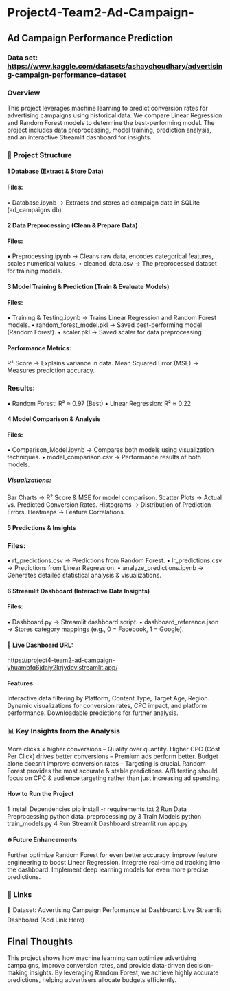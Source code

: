 # Project4-Team2-Ad-Campaign-
## Ad Campaign Performance Prediction
 ### Data set: https://www.kaggle.com/datasets/ashaychoudhary/advertising-campaign-performance-dataset
### Overview
This project leverages machine learning to predict conversion rates for advertising campaigns using historical data. We compare Linear Regression and Random Forest models to determine the best-performing model. The project includes data preprocessing, model training, prediction analysis, and an interactive Streamlit dashboard for insights.
### 📂 Project Structure
#### 1️ Database (Extract & Store Data)
#### Files:
•	Database.ipynb → Extracts and stores ad campaign data in SQLite (ad_campaigns.db).
#### 2️ Data Preprocessing (Clean & Prepare Data)
#### Files:
•	Preprocessing.ipynb → Cleans raw data, encodes categorical features, scales numerical values.
•	cleaned_data.csv → The preprocessed dataset for training models.
#### 3️ Model Training & Prediction (Train & Evaluate Models)
 #### Files:
•	Training & Testing.ipynb → Trains Linear Regression and Random Forest models.
•	random_forest_model.pkl → Saved best-performing model (Random Forest).
•	scaler.pkl → Saved scaler for data preprocessing.
#### Performance Metrics:
R² Score → Explains variance in data.
Mean Squared Error (MSE) → Measures prediction accuracy.
### Results:
•	Random Forest: R² ≈ 0.97 (Best)
•	Linear Regression: R² ≈ 0.22
#### 4️ Model Comparison & Analysis
#### Files:
•	Comparison_Model.ipynb → Compares both models using visualization techniques.
•	model_comparison.csv → Performance results of both models.
##### Visualizations:
Bar Charts → R² Score & MSE for model comparison.
Scatter Plots → Actual vs. Predicted Conversion Rates.
Histograms → Distribution of Prediction Errors.
Heatmaps → Feature Correlations.
#### 5️ Predictions & Insights
 ### Files:
•	rf_predictions.csv → Predictions from Random Forest.
•	lr_predictions.csv → Predictions from Linear Regression.
•	analyze_predictions.ipynb → Generates detailed statistical analysis & visualizations.
#### 6️ Streamlit Dashboard (Interactive Data Insights)
 #### Files:
•	Dashboard.py → Streamlit dashboard script.
•	dashboard_reference.json → Stores category mappings (e.g., 0 = Facebook, 1 = Google).
#### 🔗 Live Dashboard URL:
https://project4-team2-ad-campaign-yhuambfq6jdaiy2krjvdcv.streamlit.app/

#### Features:   
Interactive data filtering by Platform, Content Type, Target Age, Region.
Dynamic visualizations for conversion rates, CPC impact, and platform performance.
Downloadable predictions for further analysis.

### 📊 Key Insights from the Analysis
More clicks ≠ higher conversions – Quality over quantity.
Higher CPC (Cost Per Click) drives better conversions – Premium ads perform better.
Budget alone doesn’t improve conversion rates – Targeting is crucial.
Random Forest provides the most accurate & stable predictions.
A/B testing should focus on CPC & audience targeting rather than just increasing ad spending.

#### How to Run the Project
1️ install Dependencies
pip install -r requirements.txt
2️ Run Data Preprocessing
python data_preprocessing.py
3️ Train Models
python train_models.py
4️ Run Streamlit Dashboard
streamlit run app.py

#### 🔥 Future Enhancements
 Further optimize Random Forest for even better accuracy.
improve feature engineering to boost Linear Regression.
Integrate real-time ad tracking into the dashboard.
Implement deep learning models for even more precise predictions.

### 🔗 Links
📂 Dataset: Advertising Campaign Performance
📊 Dashboard: Live Streamlit Dashboard (Add Link Here)
##  Final Thoughts
This project shows how machine learning can optimize advertising campaigns, improve conversion rates, and provide data-driven decision-making insights. By leveraging Random Forest, we achieve highly accurate predictions, helping advertisers allocate budgets efficiently. 


